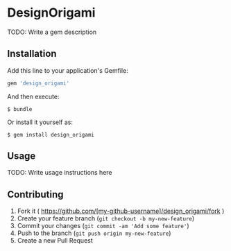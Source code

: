 # DesignOrigami

TODO: Write a gem description

## Installation

Add this line to your application's Gemfile:

```ruby
gem 'design_origami'
```

And then execute:

    $ bundle

Or install it yourself as:

    $ gem install design_origami

## Usage

TODO: Write usage instructions here

## Contributing

1. Fork it ( https://github.com/[my-github-username]/design_origami/fork )
2. Create your feature branch (`git checkout -b my-new-feature`)
3. Commit your changes (`git commit -am 'Add some feature'`)
4. Push to the branch (`git push origin my-new-feature`)
5. Create a new Pull Request
